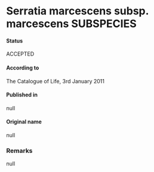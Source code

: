 Serratia marcescens subsp. marcescens SUBSPECIES
=======

#### Status
ACCEPTED

#### According to
The Catalogue of Life, 3rd January 2011

#### Published in
null

#### Original name
null

### Remarks
null
